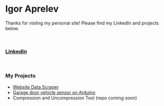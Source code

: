 # Igor Aprelev
<!-- ![headshot](4V9A8216.jpg) -->


Thanks for visitng my personal site! Please find my LinkedIn and projects below.

<br>

### [LinkedIn](https://www.linkedin.com/in/igor-aprelev/)

<br>

### My Projects
- [Website Data Scraper](https://github.com/hashreds/Website-Data-Scraper)
- [Garage door vehicle sensor on Arduino](https://github.com/hashreds/ArduinoGarageSensor)
- Compression and Uncompression Tool (repo coming soon)
